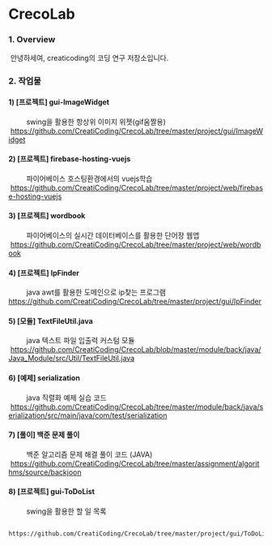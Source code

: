 # CrecoLab

### 1. Overview

  안녕하세여, creaticoding의 코딩 연구 저장소입니다.
  
### 2. 작업물

#### 1) [프로젝트] gui-ImageWidget
          swing을 활용한 항상위 이미지 위젯(gif움짤용)
          https://github.com/CreatiCoding/CrecoLab/tree/master/project/gui/ImageWidget
          
#### 2) [프로젝트] firebase-hosting-vuejs
          파이어베이스 호스팅환경에서의 vuejs학습
          https://github.com/CreatiCoding/CrecoLab/tree/master/project/web/firebase-hosting-vuejs
          
#### 3) [프로젝트] wordbook
          파이어베이스의 실시간 데이터베이스를 활용한 단어장 웹앱
          https://github.com/CreatiCoding/CrecoLab/tree/master/project/web/wordbook
          
#### 4) [프로젝트] IpFinder
          java awt를 활용한 도메인으로 ip찾는 프로그램
          https://github.com/CreatiCoding/CrecoLab/tree/master/project/gui/IpFinder

#### 5) [모듈] TextFileUtil.java
          java 텍스트 파일 입출력 커스텀 모듈
          https://github.com/CreatiCoding/CrecoLab/blob/master/module/back/java/Java_Module/src/Util/TextFileUtil.java
          
#### 6) [예제] serialization
          java 직렬화 예제 실습 코드
          https://github.com/CreatiCoding/CrecoLab/tree/master/module/back/java/serialization/src/main/java/com/test/serialization
          
#### 7) [풀이] 백준 문제 풀이
          백준 알고리즘 문제 해결 풀이 코드 (JAVA)
          https://github.com/CreatiCoding/CrecoLab/tree/master/assignment/algorithms/source/backjoon

#### 8) [프로젝트] gui-ToDoList

          swing을 활용한 할 일 목록
          
          https://github.com/CreatiCoding/CrecoLab/tree/master/project/gui/ToDoList

